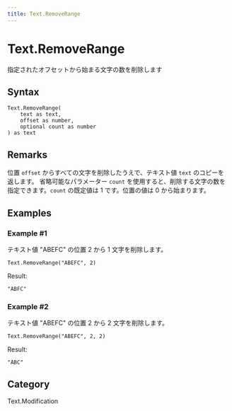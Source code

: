 ```yaml
---
title: Text.RemoveRange
---
```


# Text.RemoveRange


指定されたオフセットから始まる文字の数を削除します


## Syntax

```powerquery
Text.RemoveRange(
    text as text,
    offset as number,
    optional count as number
) as text
```


## Remarks

位置 <code>offset</code> からすべての文字を削除したうえで、テキスト値 <code>text</code> のコピーを返します。    省略可能なパラメーター <code>count</code> を使用すると、削除する文字の数を指定できます。<code>count</code> の既定値は 1 です。位置の値は 0 から始まります。


## Examples

### Example #1 
テキスト値 &#34;ABEFC&#34; の位置 2 から 1 文字を削除します。
```powerquery
Text.RemoveRange("ABEFC", 2)
```

Result: 
```powerquery
"ABFC"
```


### Example #2 
テキスト値 &#34;ABEFC&#34; の位置 2 から 2 文字を削除します。
```powerquery
Text.RemoveRange("ABEFC", 2, 2)
```

Result: 
```powerquery
"ABC"
```




## Category
Text.Modification
